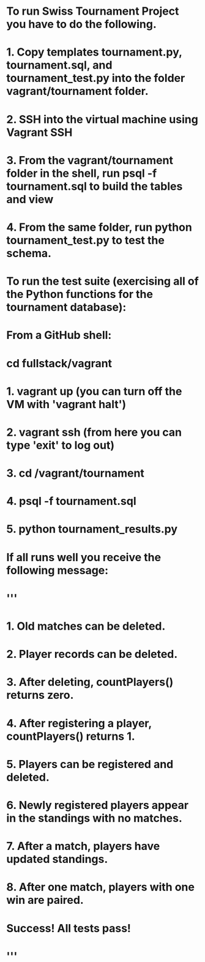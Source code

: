 # To run Swiss Tournament Project you have to do the following.
# 1. Copy templates tournament.py, tournament.sql, and tournament_test.py into the folder vagrant/tournament folder.
# 2. SSH into the virtual machine using Vagrant SSH
# 3. From the vagrant/tournament folder in the shell, run psql -f tournament.sql to build the tables and view
# 4. From the same folder, run python tournament_test.py to test the schema.
# To run the test suite (exercising all of the Python functions for the tournament database):
# From a GitHub shell: 
# cd fullstack/vagrant
# 1.	vagrant up (you can turn off the VM with 'vagrant halt')
# 2.	vagrant ssh (from here you can type 'exit' to log out)
# 3.	cd /vagrant/tournament
# 4.	psql -f tournament.sql
# 5.	python tournament_results.py
#
# If all runs well you receive the following message:
# '''
# 1. Old matches can be deleted.

# 2. Player records can be deleted.

# 3. After deleting, countPlayers() returns zero.

# 4. After registering a player, countPlayers() returns 1.

# 5. Players can be registered and deleted.

# 6. Newly registered players appear in the standings with no matches.

# 7. After a match, players have updated standings.

# 8. After one match, players with one win are paired.
# Success!  All tests pass!

# '''

